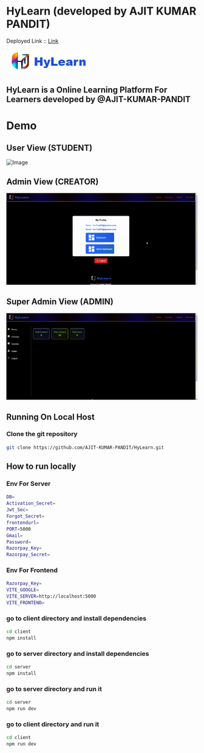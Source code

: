 # HyLearn (developed by AJIT KUMAR PANDIT)

Deployed Link :: [Link](https://hylearn.vercel.app)

![Image](./hylearn.png)

## HyLearn is a Online Learning Platform For Learners developed by @AJIT-KUMAR-PANDIT

# Demo

## User View (STUDENT)

![Image](./student_HyLearn_view.gif)

## Admin View (CREATOR)

![Image](./admin_HyLearn_view.gif)

## Super Admin View (ADMIN)

![Image](./superadmin_HyLearn_view.gif)

## Running On Local Host

### Clone the git repository

```bash
git clone https://github.com/AJIT-KUMAR-PANDIT/HyLearn.git
```

## How to run locally

### Env For Server

```bash
DB=
Activation_Secret=
Jwt_Sec=
Forgot_Secret=
frontendurl=
PORT=5000
Gmail=
Password=
Razorpay_Key=
Razorpay_Secret=
```

### Env For Frontend

```bash
Razorpay_Key=
VITE_GOOGLE=
VITE_SERVER=http://localhost:5000
VITE_FRONTEND=
```

### go to client directory and install dependencies

```bash
cd client
npm install
```

### go to server directory and install dependencies

```bash
cd server
npm install
```

### go to server directory and run it

```bash
cd server
npm run dev
```

### go to client directory and run it

```bash
cd client
npm run dev
```
